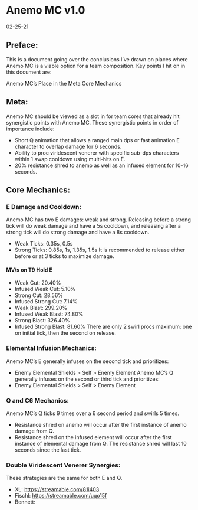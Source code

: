 # Anemo MC v1.0
02-25-21

## Preface:

This is a document going over the conclusions I’ve drawn on places where Anemo MC is a viable option for a team composition. Key points I hit on in this document are:

Anemo MC’s Place in the Meta
Core Mechanics

## Meta:

Anemo MC should be viewed as a slot in for team cores that already hit synergistic points with Anemo MC. These synergistic points in order of importance include:

  * Short Q animation that allows a ranged main dps or fast animation E character to overlap damage for 6 seconds.
  * Ability to proc viridescent venerer with specific sub-dps characters within 1 swap cooldown using multi-hits on E.
  * 20% resistance shred to anemo as well as an infused element for 10-16 seconds.

## Core Mechanics:

### E Damage and Cooldown: 
Anemo MC has two E damages: weak and strong. Releasing before a strong tick will do weak damage and have a 5s cooldown, and releasing after a strong tick will do strong damage and have a 8s cooldown.
  * Weak Ticks: 0.35s, 0.5s
  * Strong Ticks: 0.85s, 1s, 1.35s, 1.5s
It is recommended to release either before or at 3 ticks to maximize damage. 
#### MV/s on T9 Hold E
  * Weak Cut: 20.40%
  * Infused Weak Cut: 5.10%
  * Strong Cut: 28.56%
  * Infused Strong Cut: 7.14%
  * Weak Blast: 299.20%
  * Infused Weak Blast: 74.80%
  * Strong Blast: 326.40%
  * Infused Strong Blast: 81.60%
There are only 2 swirl procs maximum: one on initial tick, then the second on release.

### Elemental Infusion Mechanics: 
Anemo MC’s E generally infuses on the second tick and prioritizes: 
 * Enemy Elemental Shields > Self > Enemy Element
Anemo MC’s Q generally infuses on the second or third tick and prioritizes: 
 * Enemy Elemental Shields > Self > Enemy Element

### Q and C6 Mechanics:
Anemo MC’s Q ticks 9 times over a 6 second period and swirls 5 times.
 * Resistance shred on anemo will occur after the first instance of anemo damage from Q.
 * Resistance shred on the infused element will occur after the first instance of elemental damage from Q.
The resistance shred will last 10 seconds since the last tick.

### Double Viridescent Venerer Synergies:
These strategies are the same for both E and Q.
 * XL: https://streamable.com/81i403
 * Fischl: https://streamable.com/uqo15f
 * Bennett: 
